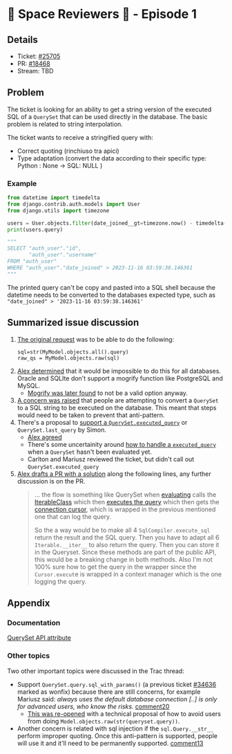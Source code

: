 # 🚀 Space Reviewers 👾 - Episode 1 

## Details

- Ticket: [#25705](https://code.djangoproject.com/ticket/25705)
- PR: [#18468](https://github.com/django/django/pull/18468/)
- Stream: TBD

## Problem

The ticket is looking for an ability to get a string version of the executed SQL of a
`QuerySet` that can be used directly in the database. The basic problem is related
to string interpolation.

The ticket wants to receive a stringified query with:

* Correct quoting (rinchiuso tra apici)
* Type adaptation (convert the data according to their specific type: Python : None -> SQL: NULL )

### Example

```python
from datetime import timedelta
from django.contrib.auth.models import User
from django.utils import timezone

users = User.objects.filter(date_joined__gt=timezone.now() - timedelta(days=365)).only('username')
print(users.query)

"""
SELECT "auth_user"."id",
       "auth_user"."username"
FROM "auth_user"
WHERE "auth_user"."date_joined" > 2023-11-16 03:59:38.146361
"""
```

The printed query can't be copy and pasted into a SQL shell because the datetime needs to be
converted to the databases expected type, such as `"date_joined" > '2023-11-16 03:59:38.146361'`

## Summarized issue discussion

1. [The original request](https://code.djangoproject.com/ticket/25705#comment:5) was to be able to do the following:
   ```
   sql=str(MyModel.objects.all().query)
   raw_qs = MyModel.objects.raw(sql)
   ```
2. [Alex determined](https://code.djangoproject.com/ticket/25705#comment:12) that it would be
   impossible to do this for all databases. Oracle and SQLIte don't support
   a mogrify function like PostgreSQL and MySQL.
   - [Mogrify was later found](https://code.djangoproject.com/ticket/25705#comment:17) to not
    be a valid option anyway.
3. [A concern was raised](https://code.djangoproject.com/ticket/25705#comment:16)
   that people are attempting to convert a `QuerySet` to a SQL string to
   be executed on the database. This meant that steps would need to be taken to prevent that
   anti-pattern.
4. There's a proposal to [support a `QuerySet.executed_query`](https://code.djangoproject.com/ticket/25705#comment:16)
   or `QuerySet.last_query` by Simon.
   - [Alex agreed](https://code.djangoproject.com/ticket/25705#comment:17)
   - There's some uncertainity around [how to handle a `executed_query`](https://code.djangoproject.com/ticket/25705#comment:18)
    when a `QuerySet` hasn't been evaluated yet.
   - Carlton and Mariusz reviewed the ticket, but didn't call out `QuerySet.executed_query`
5. [Alex drafts a PR with a solution](https://code.djangoproject.com/ticket/25705#comment:22)
   along the following lines, any further discussion is on the PR.
   > ... the flow is something like
   > QuerySet when ​[evaluating](https://github.com/django/django/blob/d5bebc1c26d4c0ec9eaa057aefc5b38649c0ba3b/django/db/models/query.py#L1909)
   > calls the ​[IterableClass](https://github.com/django/django/blob/d5bebc1c26d4c0ec9eaa057aefc5b38649c0ba3b/django/db/models/query.py#L82)
   > which then [​executes the query](https://github.com/django/django/blob/d5bebc1c26d4c0ec9eaa057aefc5b38649c0ba3b/django/db/models/query.py#L91)
   > which then gets the [​connection cursor](https://github.com/django/django/blob/d5bebc1c26d4c0ec9eaa057aefc5b38649c0ba3b/django/db/models/sql/compiler.py#L1585),
   > which is wrapped in the previous mentioned one that can log the query.
   > 
   > So the a way would be to make all 4 `SqlCompiler.execute_sql` return the result and the SQL query. Then you have to adapt all 6 `Iterable.__iter__` to also return the query. Then you can store it in the Queryset. Since these methods are part of the public API, this would be a breaking change in both methods. Also I'm not 100% sure how to get the query in the wrapper since the `Cursor.execut`e is wrapped in a context manager which is the one logging the query. 

## Appendix

### Documentation

[QuerySet API attribute](https://docs.djangoproject.com/en/dev/ref/models/querysets/#queryset-api)

### Other topics

Two other important topics were discussed in the Trac thread:
* Support `QuerySet.query.sql_with_params()` (a previous ticket [#34636](https://code.djangoproject.com/ticket/34636) marked as wonfix) because there are still concerns, for example Mariusz said: *always uses the default database connection [..] is only for advanced users, who know the risks.* [comment20](https://code.djangoproject.com/ticket/25705#comment:20)
  * [This was re-opened](https://code.djangoproject.com/ticket/25705#comment:21) with a
    technical proposal of how to avoid users from doing `Model.objects.raw(str(queryset.query))`.
* Another concern is related with sql injection if the `sql.Query.__str__` perform improper quoting. Once this anti-pattern is supported, people will use it and it'll need to be permanently supported. [comment13](https://code.djangoproject.com/ticket/25705#comment:13)


